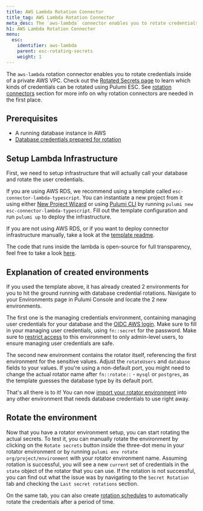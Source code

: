 ```yaml
---
title: AWS Lambda Rotation Connector
title_tag: AWS Lambda Rotation Connector
meta_desc: The `aws-lambda` connector enables you to rotate credentials inside of a private AWS VPC.
h1: AWS Lambda Rotation Connector
menu:
  esc:
    identifier: aws-lambda
    parent: esc-rotating-secrets
    weight: 1
---
```


The `aws-lambda` rotation connector enables you to rotate credentials inside of a private AWS VPC. Check out the [Rotated Secrets page](/docs/esc/integrations/rotated-secrets/) to learn which kinds of credentials can be rotated using Pulumi ESC. See [rotation connectors](/docs/esc/environments/rotation#rotation-connectors) section for more info on why rotation connectors are needed in the first place.

## Prerequisites

- A running database instance in AWS
- [Database credentials prepared for rotation](/docs/esc/environments/rotation/db-preparation)

## Setup Lambda Infrastructure

First, we need to setup infrastructure that will actually call your database and rotate the user credentials.

If you are using AWS RDS, we recommend using a template called `esc-connector-lambda-typescript`. You can instantiate a new project from it using either [New Project Wizard](https://www.pulumi.com/docs/pulumi-cloud/developer-portals/new-project-wizard/) or using [Pulumi CLI](https://www.pulumi.com/docs/iac/cli/) by running `pulumi new esc-connector-lambda-typescript`. Fill out the template configuration and run `pulumi up` to deploy the infrastructure.

If you are not using AWS RDS, or if you want to deploy connector infrastructure manually, take a look at the [template readme](https://github.com/pulumi/templates/blob/master/esc-connector-lambda-typescript/README.md).

The code that runs inside the lambda is open-source for full transparency, feel free to take a look [here](https://github.com/pulumi/esc-rotator-lambdas/tree/main/rotators/aws-lambda).

## Explanation of created environments

If you used the template above, it has already created 2 environments for you to hit the ground running with database credential rotations. Navigate to your Environments page in Pulumi Console and locate the 2 new environments.

The first one is the managing credentials environment, containing managing user credentials for your database and the [OIDC AWS login](https://www.pulumi.com/docs/esc/integrations/dynamic-login-credentials/aws-login/). Make sure to fill in your managing user credentials, using `fn::secret` for the password. Make sure to [restrict access](https://www.pulumi.com/docs/pulumi-cloud/access-management/teams/) to this environment to only admin-level users, to ensure managing user credentials are safe.

The second new environment contains the rotator itself, referencing the first environment for the sensitive values. Adjust the `rotateUsers` and `database` fields to your values. If you're using a non-default port, you might need to change the actual rotator name after `fn::rotate::` - `mysql` or `postgres`, as the template guesses the database type by its default port.

That's all there is to it! You can now [import your rotator environment](https://www.pulumi.com/docs/esc/environments/imports/) into any other environment that needs database credentials to use right away.

## Rotate the environment

Now that you have a rotator environment setup, you can start rotating the actual secrets. To test it, you can manually rotate the environment by clicking on the `Rotate secrets` button inside the three-dot menu in your rotator environment or by running `pulumi env rotate org/project/environment` with your rotator environment name. Assuming rotation is successful, you will see a new `current` set of credentials in the `state` object of the rotator that you can use. If the rotation is not successful, you can find out what the issue was by navigating to the `Secret Rotation` tab and checking the `Last secret rotations` section.

On the same tab, you can also create [rotation schedules](https://www.pulumi.com/docs/esc/environments/rotation/#schedule) to automatically rotate the credentials after a period of time.
